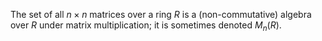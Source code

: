 The set of all $n \times n$ matrices over a ring $R$ is a (non-commutative) algebra over $R$ under matrix multiplication; it is sometimes denoted $M_n(R)$.
